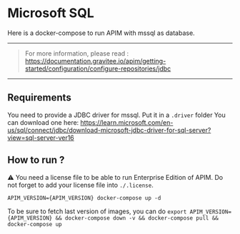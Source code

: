 # Microsoft SQL

Here is a docker-compose to run APIM with mssql as database.

---
> For more information, please read :
> https://documentation.gravitee.io/apim/getting-started/configuration/configure-repositories/jdbc
---
## Requirements

You need to provide a JDBC driver for mssql.
Put it in a `.driver` folder
You can download one here: https://learn.microsoft.com/en-us/sql/connect/jdbc/download-microsoft-jdbc-driver-for-sql-server?view=sql-server-ver16

## How to run ?

⚠️ You need a license file to be able to run Enterprise Edition of APIM. Do not forget to add your license file into `./.license`.

`APIM_VERSION={APIM_VERSION} docker-compose up -d ` 

To be sure to fetch last version of images, you can do
`export APIM_VERSION={APIM_VERSION} && docker-compose down -v && docker-compose pull && docker-compose up`

